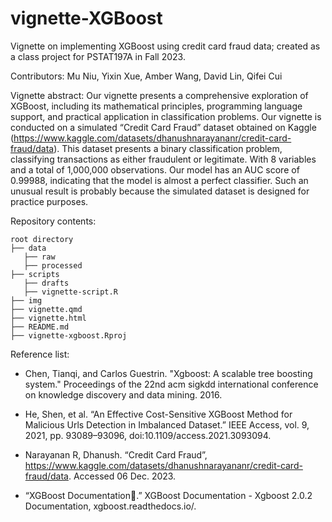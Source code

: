 # vignette-XGBoost

Vignette on implementing XGBoost using credit card fraud data; created as a class project for PSTAT197A in Fall 2023.

Contributors: Mu Niu, Yixin Xue, Amber Wang, David Lin, Qifei Cui

Vignette abstract: Our vignette presents a comprehensive exploration of XGBoost, including its mathematical principles, programming language support, and practical application in classification problems. Our vignette is conducted on a simulated “Credit Card Fraud” dataset obtained on Kaggle (https://www.kaggle.com/datasets/dhanushnarayananr/credit-card-fraud/data). This dataset presents a binary classification problem, classifying transactions as either fraudulent or legitimate. With 8 variables and a total of 1,000,000 observations. Our model has an AUC score of 0.99988, indicating that the model is almost a perfect classifier. Such an unusual result is probably because the simulated dataset is designed for practice purposes.

Repository contents: 
```
root directory
├── data
   ├── raw
   ├── processed
├── scripts
   ├── drafts
   ├── vignette-script.R
├── img
├── vignette.qmd
├── vignette.html
├── README.md 
├── vignette-xgboost.Rproj
```

Reference list: 

- Chen, Tianqi, and Carlos Guestrin. "Xgboost: A scalable tree boosting system." Proceedings of the 22nd acm sigkdd international conference on knowledge discovery and data mining. 2016.

- He, Shen, et al. “An Effective Cost-Sensitive XGBoost Method for Malicious Urls Detection in Imbalanced Dataset.” IEEE Access, vol. 9, 2021, pp. 93089–93096, doi:10.1109/access.2021.3093094. 

- Narayanan R, Dhanush. “Credit Card Fraud”, https://www.kaggle.com/datasets/dhanushnarayananr/credit-card-fraud/data. Accessed 06 Dec. 2023. 

- “XGBoost Documentation.” XGBoost Documentation - Xgboost 2.0.2 Documentation, xgboost.readthedocs.io/. 

